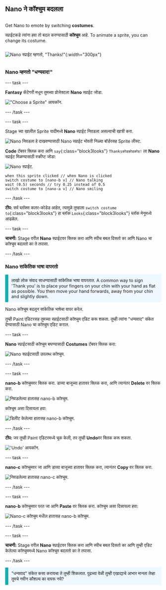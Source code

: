 ## Nano ने कॉश्चुम बदलला

<div style="display: flex; flex-wrap: wrap">
<div style="flex-basis: 200px; flex-grow: 1; margin-right: 15px;">

Get Nano to emote by switching **costumes**.

स्प्राईटकडे त्यांना हवा तो बदल करण्यासाठी **कॉश्चुम** आहे. To animate a sprite, you can change its costume.

</div>
<div>

![Nano स्प्राईट म्हणतो, "Thanks!"](images/nano-step-2.png){:width="300px"}

</div>
</div>

### Nano म्हणतो "धन्यवाद!"

--- task ---

**Fantasy** कॅटेगरी मधून तुमच्या प्रोजेक्टला **Nano** स्प्राईट जोडा.

!["Choose a Sprite" आयकॉन.](images/choose-sprite-menu.png)

--- /task ---

--- task ---

Stage च्या खालील Sprite यादीमध्ये **Nano** स्प्राईट निवडला असल्याची खात्री करा.

![Nano निवडला हे दाखवण्यासाठी Nano स्प्राईट भोवती निळ्या बॉर्डरसह Sprite लीस्ट.](images/nano-selected.png)


**Code** टॅबवर क्लिक करा आणि `say`{:class="block3looks"} `Thanksकोडकोडकोड!` ला **Nano** स्प्राईट मिळण्यासाठी स्क्रीप्ट जोडा:

![Nano स्प्राईट.](images/nano-sprite.png)

```blocks3
when this sprite clicked // when Nano is clicked
switch costume to [nano-b v] // Nano talking
wait (0.5) seconds // try 0.25 instead of 0.5
switch costume to [nano-a v] // Nano smiling
```
--- /task ---

**टीप:** सर्व ब्लॉक्स कलर-कोडेड आहेत, त्यामुळे तुम्हाला `switch costume to`{:class="block3looks"} हा ब्लॉक `Looks`{:class="block3looks"} ब्लॉक मेनूमध्ये आढळेल.

--- task ---

**चाचणी:** Stage वरील **Nano** स्प्राईटवर क्लिक करा आणि स्पीच बबल दिसतो का आणि Nano चा कॉश्चुम बदलतो का ते तपासा.

--- /task ---

### Nano सांकेतिक भाषा वापरतो

<p style="border-left: solid; border-width:10px; border-color: #0faeb0; background-color: aliceblue; padding: 10px;">लाखो लोक संवाद साधण्यासाठी सांकेतिक भाषा वापरतात. A common way to sign 'Thank you' is to place your fingers on your chin with your hand as flat as possible. You then move your hand forwards, away from your chin and slightly down. 
</p>

<!-- Add a video of someone signing -->

Nano कॉश्चुम बदलून सांकेतिक भाषेचा वापर करेल.

तुम्ही Paint एडिटरसह तुमच्या स्प्राईटसाठी कॉश्चुम एडिट करू शकता. तुम्ही त्यांना "धन्यवाद" संकेत देण्यासाठी Nano चा कॉश्चुम एडिट कराल.

--- task ---

**Nano** स्प्राईटसाठी कॉश्चुम बघण्यासाठी **Costumes** टॅबवर क्लिक करा:

![Nano स्प्राईटसाठी उपलब्ध कॉश्चुम.](images/nano-costumes.png)

--- /task ---

--- task ---

**nano-b** कॉश्चुमवर क्लिक करा. डाव्या बाजूच्या हातावर क्लिक करा, आणि त्यानंतर **Delete** वर क्लिक करा.

![निवडलेल्या हातासह nano-b कॉश्चुम.](images/nano-arm-selected.png)

कॉश्चुम असा दिसायला हवा:

![डिलीट केलेल्या हातासह nano-b कॉश्चुम.](images/nano-arm-deleted.png)

--- /task ---

**टीप:** जर तुम्ही Paint एडिटरमध्ये चूक केली, तर तुम्ही **Undo**वर क्लिक करू शकता.

!['Undo' आयकॉन.](images/nano-undo.png)

--- task ---

**nano-c** कॉश्चुमवर जा आणि डाव्या बाजूच्या हातावर क्लिक करा, त्यानंतर **Copy** वर क्लिक करा.

![निवडलेल्या हातासह nano-c कॉश्चुम.](images/nano-c-arm-selected.png)

--- /task ---

--- task ---

**nano-b** कॉश्चुमवर परत जा आणि **Paste** वर क्लिक करा. कॉश्चुम असा दिसायला हवा:

![Nano-c कॉश्चुम मधील हातासह nano-b कॉश्चुम.](images/nano-b-new-arm.png)

--- /task ---

--- task ---

**चाचणी:** Stage वरील **Nano** स्प्राईटवर क्लिक करा आणि स्पीच बबल दिसतो का आणि तुम्ही एडिट केलेल्या कॉश्चुममध्ये Nano कॉश्चुम बदलतो का ते तपासा.

--- /task ---

<p style="border-left: solid; border-width:10px; border-color: #0faeb0; background-color: aliceblue; padding: 10px;">"धन्यवाद" संकेत कसा करायचा ते तुम्ही शिकलात. पुढच्या वेळी तुम्ही एखाद्याचे आभार मानता तेव्हा तुमचे नवीन कौशल्य का वापरू नये?
</p>

